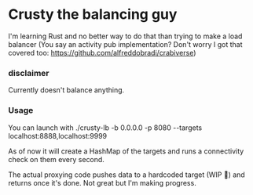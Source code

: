 # Crusty the balancing guy

I'm learning Rust and no better way to do that than trying to make a load balancer (You say an activity pub implementation? Don't worry I got that covered too: https://github.com/alfreddobradi/crabiverse)

### disclaimer

Currently doesn't balance anything.

### Usage

You can launch with ./crusty-lb -b 0.0.0.0 -p 8080 --targets localhost:8888,localhost:9999

As of now it will create a HashMap of the targets and runs a connectivity check on them every second.

The actual proxying code pushes data to a hardcoded target (WIP :shrug:) and returns once it's done. Not great but I'm making progress.